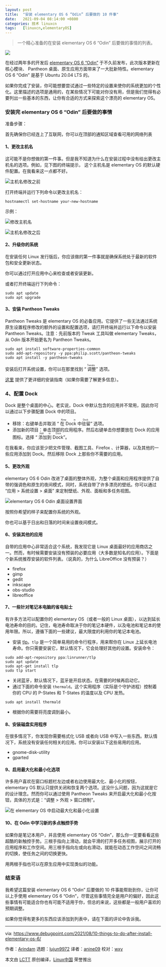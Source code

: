 ```yaml
---
layout: post
title:	"安装 elementary OS 6 “Odin” 后要做的 10 件事"
date:	2021-09-04 08:14:00 +0800 
categories:	技术 linuxcn 
tags:	[linuxcn,elementaryOS]
---
```




> 
> 一个精心准备的在安装 elementary OS 6 “Odin” 后要做的事情的列表。
> 
> 
> 


![](/Asserts/Images//attachment/album/202109/04/081345bf9co7ot40szdytg.jpg)


在经过两年多的开发后 [elementary OS 6 “Odin”](https://www.debugpoint.com/2021/08/elementary-os-6/) 于不久前发布，此次版本更新在核心模块、 Pantheon 桌面、原生应用方面带来了一大批新特性。elementary OS 6 “Odin” 是基于 Ubuntu 20.04 LTS 的。


如果你完成了安装，你可能想要尝试通过一些特定的设置来使你的系统更加的个性化。这里描述的选项是通用的，在某些情况下可能对你没有用，但是我们觉得有必要列出一些基本的东西，让你有合适的方式来探索这个漂亮的 elementary OS。


### 安装完 elementary OS 6 “Odin” 后要做的事情


准备步骤：


首先确保你已经连上了互联网，你可以在顶部的通知区域查看可用的网络列表


#### 1、更改主机名


这可能不是你想做的第一件事。但是我不知道为什么在安装过程中没有给出更改主机名的选项。例如，见下图的终端提示， 这个主机名是 elementary OS 的默认硬件配置。在我看来这一点都不好。


![主机名修改之前](/Asserts/Images//attachment/album/202109/04/081435psp2q2wzw2gw2gwz.jpg)


打开终端并运行下列命令以更改主机名：



```
hostnamectl set-hostname your-new-hostname

```

示例：


![修改主机名](/Asserts/Images//attachment/album/202109/04/081436uyaypxz5p95i3y34.jpg)


![主机名修改之后](/Asserts/Images//attachment/album/202109/04/081436xv7fv5o8kkqrfyrr.jpg)


#### 2、升级你的系统


在安装任何 Linux 发行版后，你应该做的第一件事就是确保系统处于最新的软件包和安全更新状态。


你可以通过打开应用中心来检查或者安装更新。


或者打开终端运行下列命令：



```
sudo apt update
sudo apt upgrade

```

#### 3、安装 Pantheon Tweaks


Pantheon Tweaks 是 elementary OS 的必备应用。它提供了一些无法通过系统原生设置程序修改的额外的设置和配置选项，请打开终端并运行以下命令以安装 Pantheon Tweaks。注意：先前版本的 Tweak 工具叫做 elementary Tweaks，从 Odin 版本开始更名为 Pantheon Tweaks。



```
sudo apt install software-properties-common
sudo add-apt-repository -y ppa:philip.scott/pantheon-tweaks
sudo apt install -y pantheon-tweaks

```

安装后打开系统设置，你可以在那里找到 “<ruby> 调整 <rt>  Tweaks </rt></ruby>” 选项。


[这里](https://www.debugpoint.com/2021/07/elementary-tweaks-install/) 提供了更详细的安装指南（如果你需要了解更多信息）。


### 4、配置 Dock


Dock 是整个桌面的中心。老实说，Dock 中默认包含的应用并不常用，因此你可以通过以下步骤配置 Dock 中的项目。


* 移除：右键单击并取消 “<ruby> 在 Dock 中驻留 <rt>  Keep in Dock </rt></ruby>” 选项。
* 添加新的项目：单击顶部的应用程序。然后右键单击你想要放在 Dock 的应用图标。选择 “<ruby> 添加到 Dock <rt>  Add to Dock </rt></ruby>”。


在我看来，你应该至少把文件管理、截图工具、Firefox 、计算器，以及其他的一些应用添加到 Dock。然后移除 Dock 上那些你不需要的应用。


#### 5、更改外观


elementary OS 6 Odin 改进了桌面的整体外观，为整个桌面和应用程序提供了自带的强调色和原生的夜间模式，同时，系统自带了许多漂亮的壁纸。你可以通过 “应用 > 系统设置 > 桌面” 来定制壁纸、外观、面板和多任务视图。


![elementary OS 6 Odin 桌面设置界面](/Asserts/Images//attachment/album/202109/04/081437r22ofczuftz93d2b.jpg)


按照你希望的样子来配置你系统的外观。


你也可以基于日出和日落的时间来设置夜间模式。


#### 6、安装其他的应用


自带的应用中心非常适合这个系统，我发现它是 Linux 桌面最好的应用商店之一。然而，有时候需要安装没有预装的必要应用（大多数是知名的应用）。下面是个新系统推荐安装的软件列表。（说真的，为什么 LibreOffice 没有预装？）


* firefox
* gimp
* gedit
* inkscape
* obs-studio
* libreoffice


#### 7、一些针对笔记本电脑的省电贴士


有许多方法可以配置你的 elementary OS（或者一般的 Linux 桌面），以达到延长电池寿命的目的。记住，电池寿命取决于你的笔记本硬件，以及电池和笔记本的使用年限。所以，遵循下面的一些建议，最大限度的利用你的笔记本电池。


* 安装 [tlp](https://linrunner.de/tlp/)。`tlp` 是一个简单易用的命令行程序，用来帮你在 Linux 上延长电池寿命。你只需要安装它，默认情况下，它会处理好其他的设置。安装命令：



```
sudo add-apt-repository ppa:linrunner/tlp
sudo apt update
sudo apt-get install tlp
sudo tlp start

```
* 关闭蓝牙，默认情况下，蓝牙是开启状态。在需要的时候再启动它。
* 通过下面的命令安装 `thermald`。这个实用程序（实际是个守护进程）控制着你的 CPU 的 P-States 和 T-States 的温度以及 CPU 发热。



```
sudo apt install thermald

```
* 根据你的需要将亮度调到最小。


#### 8、安装磁盘实用程序


在很多情况下，你发现你需要格式化 USB 或者向 USB 中写入一些东西。默认情况下，系统没有安装任何相关的应用。你可以安装以下这些易用的应用。


* gnome-disk-utility
* gparted


#### 9、启用最大化和最小化选项


许多用户喜欢在窗口标题栏左边或者右边使用最大化、最小化的按钮，elementary OS 默认只提供关闭和恢复两个选项。这没什么问题，因为这就是它的设计理念。然而你可以通过使用 Pantheon Tweaks 来开启最大化和最小化按钮，具体的方式是：“调整 > 外观 > 窗口控制”。


![在 elementary OS 中启动最大化和最小化设置](/Asserts/Images//attachment/album/202109/04/081437z3y7prprkgkgrjoy.png)


#### 10、在 Odin 中学习新的多点触控手势


如果你是笔记本用户，并且使用 elementary OS “Odin”，那么你一定要看看这些超酷的新触控手势。三根手指向上滑动，就会平滑的打开多任务视图，展示打开的应用程序和工作空间。用三根手指向左或向右滑动，就能在动态工作空间之间流畅的切换，使任务之间的切换更快。


用两根手指也可以在原生应用中实现类似的功能。


### 结束语


我希望这篇安装 elementary OS 6 “Odin” 后要做的 10 件事能帮助到你，让你可以上手使用 elementary OS 6 “Odin”，尽管这些事情完全是用户的偏好，因此这些事情有可能适合你也有可能不适用于你，但总的来说，这些都是一般用户喜欢的预期调整。


如果你觉得有更多的东西应该添加到列表中，请在下面的评论中告诉我。




---


via: <https://www.debugpoint.com/2021/08/10-things-to-do-after-install-elementary-os-6/>


作者：[Arindam](https://www.debugpoint.com/author/admin1/) 选题：[lujun9972](https://github.com/lujun9972) 译者：[anine09](https://github.com/anine09) 校对：[wxy](https://github.com/wxy)


本文由 [LCTT](https://github.com/LCTT/TranslateProject) 原创编译，[Linux中国](https://linux.cn/) 荣誉推出
